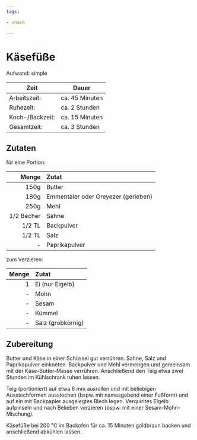 ```yaml
---
tags:

- snack

---
```


# Käsefüße

Aufwand: simple

| Zeit            | Dauer          |
|-----------------|----------------|
| Arbeitszeit:    | ca. 45 Minuten |
| Ruhezeit:       | ca. 2 Stunden  |
| Koch-/Backzeit: | ca. 15 Minuten |
| Gesamtzeit:     | ca. 3 Stunden  |

## Zutaten

für eine Portion:

|      Menge | Zutat                               |
|-----------:|:------------------------------------|
|       150g | Butter                              |
|       180g | Emmentaler oder Greyezer (gerieben) |
|       250g | Mehl                                |
| 1/2 Becher | Sahne                               |
|     1/2 TL | Backpulver                          |
|     1/2 TL | Salz                                |
|         \- | Paprikapulver                       |

zum Verzieren:

| Menge | Zutat             |
|------:|:------------------|
|     1 | Ei (nur Eigelb)   |
|    \- | Mohn              |
|    \- | Sesam             |
|    \- | Kümmel            |
|    \- | Salz (grobkörnig) |

## Zubereitung

Butter und Käse in einer Schüssel gut verrühren. Sahne, Salz und Paprikapulver einkneten. Backpulver und Mehl vermengen
und gemeinsam mit der Käse-Butter-Masse verrühren. Anschließend den Teig etwa zwei Stunden im Kühlschrank ruhen lassen.

Teig (portioniert) auf etwa 6 mm ausrollen und mit beliebigen Ausstechformen ausstechen (bspw. mit namesgebend einer
Fußform) und auf ein mit Backpapier ausgelegtes Blech legen. Verquirltes Eigelb aufpinseln und nach Belieben verzieren
(bspw. mit einer Sesam-Mohn-Mischung).

Käsefüße bei 200 °C im Backofen für ca. 15 Minuten goldbraun backen und anschließend abkühlen lassen.